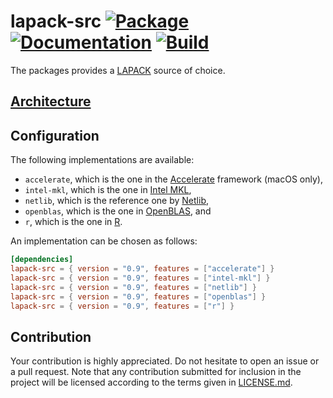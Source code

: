 # lapack-src [![Package][package-img]][package-url] [![Documentation][documentation-img]][documentation-url] [![Build][build-img]][build-url]

The packages provides a [LAPACK] source of choice.

## [Architecture]

## Configuration

The following implementations are available:

* `accelerate`, which is the one in the [Accelerate] framework (macOS only),
* `intel-mkl`, which is the one in [Intel MKL],
* `netlib`, which is the reference one by [Netlib],
* `openblas`, which is the one in [OpenBLAS], and
* `r`, which is the one in [R].


An implementation can be chosen as follows:

```toml
[dependencies]
lapack-src = { version = "0.9", features = ["accelerate"] }
lapack-src = { version = "0.9", features = ["intel-mkl"] }
lapack-src = { version = "0.9", features = ["netlib"] }
lapack-src = { version = "0.9", features = ["openblas"] }
lapack-src = { version = "0.9", features = ["r"] }
```

## Contribution

Your contribution is highly appreciated. Do not hesitate to open an issue or a
pull request. Note that any contribution submitted for inclusion in the project
will be licensed according to the terms given in [LICENSE.md](LICENSE.md).

[architecture]: https://blas-lapack-rs.github.io/architecture
[lapack]: https://en.wikipedia.org/wiki/LAPACK

[accelerate]: https://developer.apple.com/reference/accelerate
[intel mkl]: https://software.intel.com/en-us/mkl
[netlib]: https://www.netlib.org/
[openblas]: https://www.openblas.net/
[R]: https://cran.r-project.org

[build-img]: https://github.com/blas-lapack-rs/lapack-src/actions/workflows/build.yml/badge.svg
[build-url]: https://github.com/blas-lapack-rs/lapack-src/actions/workflows/build.yml/
[documentation-img]: https://docs.rs/lapack-src/badge.svg
[documentation-url]: https://docs.rs/lapack-src
[package-img]: https://img.shields.io/crates/v/lapack-src.svg
[package-url]: https://crates.io/crates/lapack-src
